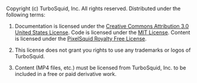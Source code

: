 Copyright (c) TurboSquid, Inc. All rights reserved. Distributed under the following terms:

1.  Documentation is licensed under the [Creative Commons Attribution 3.0 United States License](http://creativecommons.org/licenses/by/3.0/us/legalcode). Code is licensed under the [MIT License](http://opensource.org/licenses/MIT).  Content is licensed under the [PixelSquid Royalty Free License](https://support.pixelsquid.com/hc/en-us/articles/202755499-PixelSquid-Royalty-Free-License).

2.  This license does not grant you rights to use any trademarks or logos of TurboSquid.

3.  Content (MP4 files, etc.) must be licensed from TurboSquid, Inc. to be included in a free or paid derivative work.
